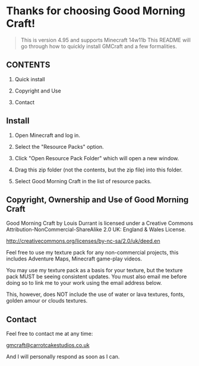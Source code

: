 # Thanks for choosing Good Morning Craft!
> This is version 4.95 and supports Minecraft 14w11b
> This README will go through how to quickly install GMCraft and a few formalities.

## CONTENTS

1. Quick install

2. Copyright and Use

3. Contact

## Install

1. Open Minecraft and log in.

2. Select the "Resource Packs" option.

3. Click "Open Resource Pack Folder" which will open a new window.

4. Drag this zip folder (not the contents, but the zip file) into this folder.

5. Select Good Morning Craft in the list of resource packs.


## Copyright, Ownership and Use of Good Morning Craft

Good Morning Craft by Louis Durrant is licensed under a Creative Commons
Attribution-NonCommercial-ShareAlike 2.0 UK: England & Wales License.

http://creativecommons.org/licenses/by-nc-sa/2.0/uk/deed.en

Feel free to use my texture pack for any non-commercial projects, this includes Adventure Maps,
Minecraft game-play videos.

You may use my texture pack as a basis for your texture, but the texture pack MUST be seeing consistent
updates. You must also email me before doing so to link me to your work using the email address below.

This, however, does NOT include the use of water or lava textures, fonts, golden amour or clouds textures.

## Contact

Feel free to contact me at any time:

gmcraft@carrotcakestudios.co.uk

And I will personally respond as soon as I can.
